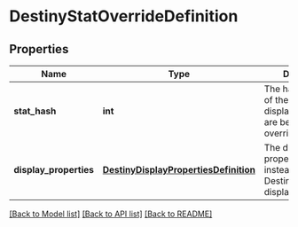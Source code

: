 # DestinyStatOverrideDefinition

## Properties
Name | Type | Description | Notes
------------ | ------------- | ------------- | -------------
**stat_hash** | **int** | The hash identifier of the stat whose display properties are being overridden. | [optional] 
**display_properties** | [**DestinyDisplayPropertiesDefinition**](DestinyDisplayPropertiesDefinition.md) | The display properties to show instead of the base DestinyStatDefinition display properties. | [optional] 

[[Back to Model list]](../README.md#documentation-for-models) [[Back to API list]](../README.md#documentation-for-api-endpoints) [[Back to README]](../README.md)


